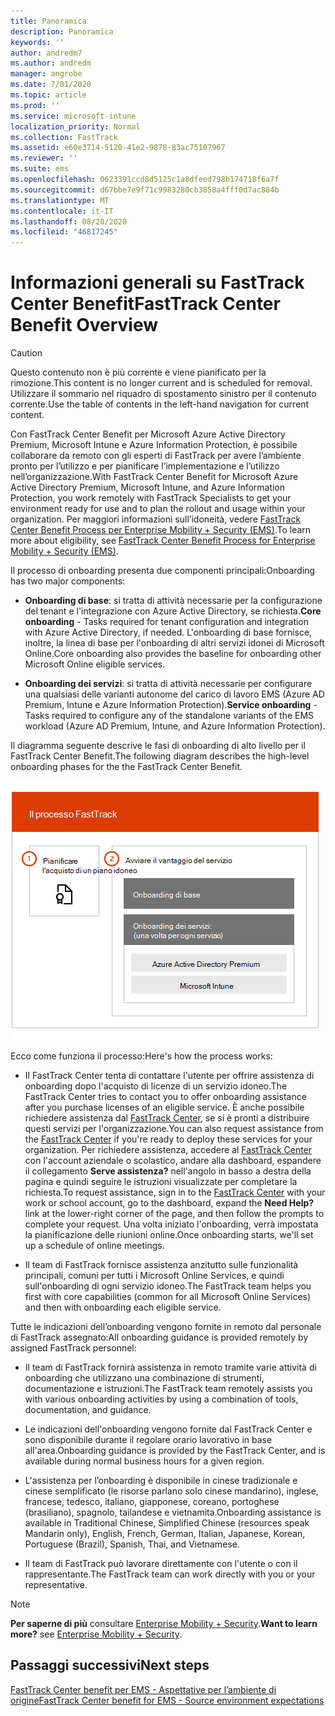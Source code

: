 ```yaml
---
title: Panoramica
description: Panoramica
keywords: ''
author: andredm7
ms.author: andredm
manager: angrobe
ms.date: 7/01/2020
ms.topic: article
ms.prod: ''
ms.service: microsoft-intune
localization_priority: Normal
ms.collection: FastTrack
ms.assetid: e60e3714-5120-41e2-9878-83ac75107967
ms.reviewer: ''
ms.suite: ems
ms.openlocfilehash: 0623391ccd8d5125c1a8dfeed798b174718f6a7f
ms.sourcegitcommit: d67bbe7e9f71c9983280cb3858a4fff0d7ac884b
ms.translationtype: MT
ms.contentlocale: it-IT
ms.lasthandoff: 08/20/2020
ms.locfileid: "46817245"
---
```

# <a name="fasttrack-center-benefit-overview"></a><span data-ttu-id="450d4-103">Informazioni generali su FastTrack Center Benefit</span><span class="sxs-lookup"><span data-stu-id="450d4-103">FastTrack Center Benefit Overview</span></span>

> [!CAUTION]
> <span data-ttu-id="450d4-104">Questo contenuto non è più corrente e viene pianificato per la rimozione.</span><span class="sxs-lookup"><span data-stu-id="450d4-104">This content is no longer current and is scheduled for removal.</span></span> <span data-ttu-id="450d4-105">Utilizzare il sommario nel riquadro di spostamento sinistro per il contenuto corrente.</span><span class="sxs-lookup"><span data-stu-id="450d4-105">Use the table of contents in the left-hand navigation for current content.</span></span>

<span data-ttu-id="450d4-106">Con FastTrack Center Benefit per Microsoft Azure Active Directory Premium, Microsoft Intune e Azure Information Protection, è possibile collaborare da remoto con gli esperti di FastTrack per avere l’ambiente pronto per l’utilizzo e per pianificare l’implementazione e l’utilizzo nell’organizzazione.</span><span class="sxs-lookup"><span data-stu-id="450d4-106">With FastTrack Center Benefit for Microsoft Azure Active Directory Premium, Microsoft Intune, and Azure Information Protection, you work remotely with FastTrack Specialists to get your environment ready for use and to plan the rollout and usage within your organization.</span></span> <span data-ttu-id="450d4-107">Per maggiori informazioni sull’idoneità, vedere [FastTrack Center Benefit Process per Enterprise Mobility + Security (EMS)](EMS-fasttrack-process.md).</span><span class="sxs-lookup"><span data-stu-id="450d4-107">To learn more about eligibility, see [FastTrack Center Benefit Process for Enterprise Mobility + Security (EMS)](EMS-fasttrack-process.md).</span></span>

<span data-ttu-id="450d4-108">Il processo di onboarding presenta due componenti principali:</span><span class="sxs-lookup"><span data-stu-id="450d4-108">Onboarding has two major components:</span></span>

-   <span data-ttu-id="450d4-109">**Onboarding di base**: si tratta di attività necessarie per la configurazione del tenant e l'integrazione con Azure Active Directory, se richiesta.</span><span class="sxs-lookup"><span data-stu-id="450d4-109">**Core onboarding** - Tasks required for tenant configuration and integration with Azure Active Directory, if needed.</span></span> <span data-ttu-id="450d4-110">L'onboarding di base fornisce, inoltre, la linea di base per l'onboarding di altri servizi idonei di Microsoft Online.</span><span class="sxs-lookup"><span data-stu-id="450d4-110">Core onboarding also provides the baseline for onboarding other Microsoft Online eligible services.</span></span>

-   <span data-ttu-id="450d4-111">**Onboarding dei servizi**: si tratta di attività necessarie per configurare una qualsiasi delle varianti autonome del carico di lavoro EMS (Azure AD Premium, Intune e Azure Information Protection).</span><span class="sxs-lookup"><span data-stu-id="450d4-111">**Service onboarding** - Tasks required to configure any of the standalone variants of the EMS workload (Azure AD Premium, Intune, and Azure Information Protection).</span></span>

<span data-ttu-id="450d4-112">Il diagramma seguente descrive le fasi di onboarding di alto livello per il FastTrack Center Benefit.</span><span class="sxs-lookup"><span data-stu-id="450d4-112">The following diagram describes the high-level onboarding phases for the the FastTrack Center Benefit.</span></span>

![Le fasi di onboarding di alto livello dell'uso del FastTrack Center Benefit](./media/ft-onboarding-process.png)

<span data-ttu-id="450d4-114">Ecco come funziona il processo:</span><span class="sxs-lookup"><span data-stu-id="450d4-114">Here's how the process works:</span></span>

- <span data-ttu-id="450d4-115">Il FastTrack Center tenta di contattare l'utente per offrire assistenza di onboarding dopo l'acquisto di licenze di un servizio idoneo.</span><span class="sxs-lookup"><span data-stu-id="450d4-115">The FastTrack Center tries to contact you to offer onboarding assistance after you purchase licenses of an eligible service.</span></span> <span data-ttu-id="450d4-116">È anche possibile richiedere assistenza dal [FastTrack Center](https://go.microsoft.com/fwlink/?linkid=780698), se si è pronti a distribuire questi servizi per l'organizzazione.</span><span class="sxs-lookup"><span data-stu-id="450d4-116">You can also request assistance from the [FastTrack Center](https://go.microsoft.com/fwlink/?linkid=780698) if you're ready to deploy these services for your organization.</span></span> <span data-ttu-id="450d4-117">Per richiedere assistenza, accedere al [FastTrack Center](https://go.microsoft.com/fwlink/?linkid=780698) con l'account aziendale o scolastico, andare alla dashboard, espandere il collegamento **Serve assistenza?** nell'angolo in basso a destra della pagina e quindi seguire le istruzioni visualizzate per completare la richiesta.</span><span class="sxs-lookup"><span data-stu-id="450d4-117">To request assistance, sign in to the [FastTrack Center](https://go.microsoft.com/fwlink/?linkid=780698) with your work or school account, go to the dashboard, expand the **Need Help?** link at the lower-right corner of the page, and then follow the prompts to complete your request.</span></span> <span data-ttu-id="450d4-118">Una volta iniziato l'onboarding, verrà impostata la pianificazione delle riunioni online.</span><span class="sxs-lookup"><span data-stu-id="450d4-118">Once onboarding starts, we'll set up a schedule of online meetings.</span></span>

-   <span data-ttu-id="450d4-119">Il team di FastTrack fornisce assistenza anzitutto sulle funzionalità principali, comuni per tutti i Microsoft Online Services, e quindi sull'onboarding di ogni servizio idoneo.</span><span class="sxs-lookup"><span data-stu-id="450d4-119">The FastTrack team helps you first with core capabilities (common for all Microsoft Online Services) and then with onboarding each eligible service.</span></span>

<span data-ttu-id="450d4-120">Tutte le indicazioni dell’onboarding vengono fornite in remoto dal personale di FastTrack assegnato:</span><span class="sxs-lookup"><span data-stu-id="450d4-120">All onboarding guidance is provided remotely by assigned FastTrack personnel:</span></span>

-   <span data-ttu-id="450d4-121">Il team di FastTrack fornirà assistenza in remoto tramite varie attività di onboarding che utilizzano una combinazione di strumenti, documentazione e istruzioni.</span><span class="sxs-lookup"><span data-stu-id="450d4-121">The FastTrack team remotely assists you with various onboarding activities by using a combination of tools, documentation, and guidance.</span></span>

-   <span data-ttu-id="450d4-122">Le indicazioni dell'onboarding vengono fornite dal FastTrack Center e sono disponibile durante il regolare orario lavorativo in base all'area.</span><span class="sxs-lookup"><span data-stu-id="450d4-122">Onboarding guidance is provided by the FastTrack Center, and is available during normal business hours for a given region.</span></span>

-   <span data-ttu-id="450d4-123">L'assistenza per l’onboarding è disponibile in cinese tradizionale e cinese semplificato (le risorse parlano solo cinese mandarino), inglese, francese, tedesco, italiano, giapponese, coreano, portoghese (brasiliano), spagnolo, tailandese e vietnamita.</span><span class="sxs-lookup"><span data-stu-id="450d4-123">Onboarding assistance is available in Traditional Chinese, Simplified Chinese (resources speak Mandarin only), English, French, German, Italian, Japanese, Korean, Portuguese (Brazil), Spanish, Thai, and Vietnamese.</span></span>

-   <span data-ttu-id="450d4-124">Il team di FastTrack può lavorare direttamente con l'utente o con il rappresentante.</span><span class="sxs-lookup"><span data-stu-id="450d4-124">The FastTrack team can work directly with you or your representative.</span></span>

> [!NOTE]
> <span data-ttu-id="450d4-125">**Per saperne di più** consultare [Enterprise Mobility + Security](https://www.microsoft.com/cloud-platform/enterprise-mobility).</span><span class="sxs-lookup"><span data-stu-id="450d4-125">**Want to learn more?** see [Enterprise Mobility + Security](https://www.microsoft.com/cloud-platform/enterprise-mobility).</span></span>

## <a name="next-steps"></a><span data-ttu-id="450d4-126">Passaggi successivi</span><span class="sxs-lookup"><span data-stu-id="450d4-126">Next steps</span></span>

[<span data-ttu-id="450d4-127">FastTrack Center benefit per EMS - Aspettative per l’ambiente di origine</span><span class="sxs-lookup"><span data-stu-id="450d4-127">FastTrack Center benefit for EMS - Source environment expectations</span></span>](EMS-source-environment-expectations.md)

